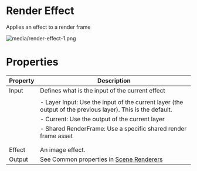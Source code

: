 # Render Effect

Applies an effect to a render frame 

![media/render-effect-1.png](media/render-effect-1.png) 

# Properties

| Property | Description                                                                                                |
| -------- | ---------------------------------------------------------------------------------------------------------- |
| Input    | Defines what is the input of the current effect                                                            |
|          |                                                                                                            |
|          | - Layer Input: Use the input of the current layer (the output of the previous layer). This is the default. |
|          | - Current: Use the output of the current layer                                                             |
|          | - Shared RenderFrame: Use a specific shared render frame asset                                             |
|          |                                                                                                            |
|          |                                                                                                            |
| Effect   | An image effect.                                                                                           |
| Output   | See Common properties in [Scene Renderers](index.md)                                                       |


